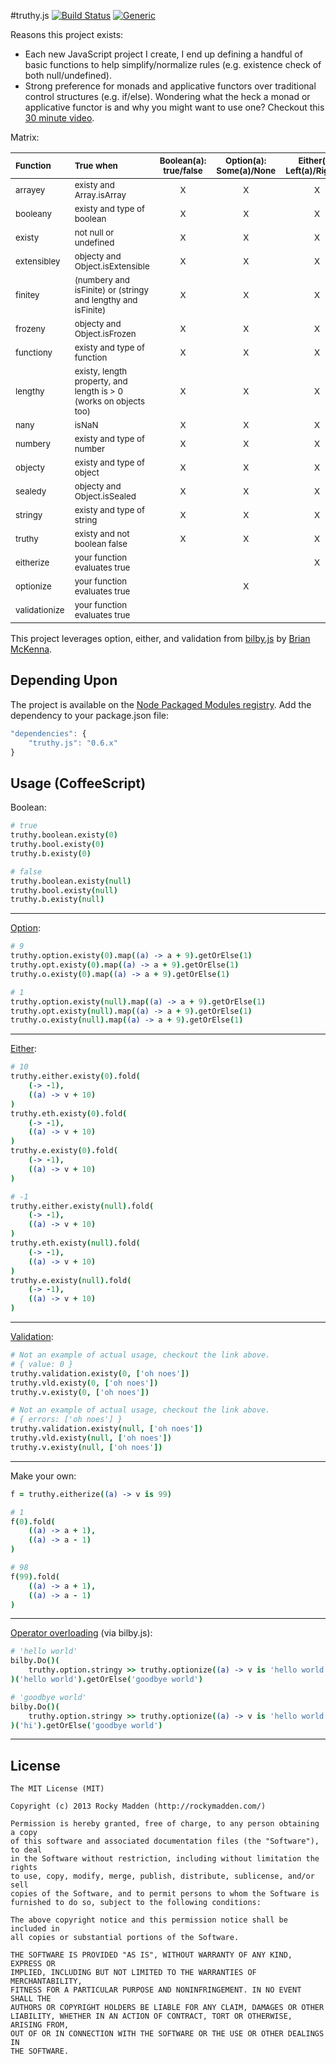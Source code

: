 #truthy.js [![Build Status](http://img.shields.io/travis-ci/rockymadden/truthy.js.png)](http://travis-ci.org/rockymadden/truthy.js) [![Generic](http://img.shields.io/coverage/100%25.png?color=green)]()

Reasons this project exists:
* Each new JavaScript project I create, I end up defining a handful of basic functions to help simplify/normalize rules (e.g. existence check of both null/undefined).
* Strong preference for monads and applicative functors over traditional control structures (e.g. if/else). Wondering what the heck a monad or applicative functor is and why you might want to use one? Checkout this [30 minute video](https://www.youtube.com/watch?v=Mw_Jnn_Y5iA).

Matrix:

| <sub>__Function__</sub>  | <sub>__True when__</sub>                                                     | <sub>__Boolean(a): true/false__</sub> | <sub>__Option(a): Some(a)/None__</sub> | <sub>__Either(a): Left(a)/Right(a)__</sub> | <sub>__Validation(a, e): success(a)/failure(e)__</sub> |
|:------------------------ |:---------------------------------------------------------------------------- |:----------------------------------:|:--------------------------------------:|:------------------------------------------:|:------------------------------------------------------:|
| <sub>arrayey</sub>       | <sub>existy and Array.isArray</sub>                                          | <sub>X</sub>                       | <sub>X</sub>                           | <sub>X</sub>                               | <sub>X</sub>                                           |
| <sub>booleany</sub>      | <sub>existy and type of boolean</sub>                                        | <sub>X</sub>                       | <sub>X</sub>                           | <sub>X</sub>                               | <sub>X</sub>                                           |
| <sub>existy</sub>        | <sub>not null or undefined</sub>                                             | <sub>X</sub>                       | <sub>X</sub>                           | <sub>X</sub>                               | <sub>X</sub>                                           |
| <sub>extensibley</sub>   | <sub>objecty and Object.isExtensible</sub>                                   | <sub>X</sub>                       | <sub>X</sub>                           | <sub>X</sub>                               | <sub>X</sub>                                           |
| <sub>finitey</sub>       | <sub>(numbery and isFinite) or (stringy and lengthy and isFinite)</sub>      | <sub>X</sub>                       | <sub>X</sub>                           | <sub>X</sub>                               | <sub>X</sub>                                           |
| <sub>frozeny</sub>       | <sub>objecty and Object.isFrozen</sub>                                       | <sub>X</sub>                       | <sub>X</sub>                           | <sub>X</sub>                               | <sub>X</sub>                                           |
| <sub>functiony</sub>     | <sub>existy and type of function</sub>                                       | <sub>X</sub>                       | <sub>X</sub>                           | <sub>X</sub>                               | <sub>X</sub>                                           |
| <sub>lengthy</sub>       | <sub>existy, length property, and length is > 0 (works on objects too)</sub> | <sub>X</sub>                       | <sub>X</sub>                           | <sub>X</sub>                               | <sub>X</sub>                                           |
| <sub>nany</sub>          | <sub>isNaN</sub>                                                             | <sub>X</sub>                       | <sub>X</sub>                           | <sub>X</sub>                               | <sub>X</sub>                                           |
| <sub>numbery</sub>       | <sub>existy and type of number</sub>                                         | <sub>X</sub>                       | <sub>X</sub>                           | <sub>X</sub>                               | <sub>X</sub>                                           |
| <sub>objecty</sub>       | <sub>existy and type of object</sub>                                         | <sub>X</sub>                       | <sub>X</sub>                           | <sub>X</sub>                               | <sub>X</sub>                                           |
| <sub>sealedy</sub>       | <sub>objecty and Object.isSealed</sub>                                       | <sub>X</sub>                       | <sub>X</sub>                           | <sub>X</sub>                               | <sub>X</sub>                                           |
| <sub>stringy</sub>       | <sub>existy and type of string</sub>                                         | <sub>X</sub>                       | <sub>X</sub>                           | <sub>X</sub>                               | <sub>X</sub>                                           |
| <sub>truthy</sub>        | <sub>existy and not boolean false</sub>                                      | <sub>X</sub>                       | <sub>X</sub>                           | <sub>X</sub>                               | <sub>X</sub>                                           |
| <sub>eitherize</sub>     | <sub>your function evaluates true</sub>                                      |                                    |                                        | <sub>X</sub>                               |                                                        |
| <sub>optionize</sub>     | <sub>your function evaluates true</sub>                                      |                                    | <sub>X</sub>                           |                                            |                                                        |
| <sub>validationize</sub> | <sub>your function evaluates true</sub>                                      |                                    |                                        |                                            | <sub>X</sub>                                           |

This project leverages option, either, and validation from [bilby.js](http://bilby.brianmckenna.org/) by [Brian McKenna](https://github.com/puffnfresh).

## Depending Upon
The project is available on the [Node Packaged Modules registry](https://npmjs.org/package/truthy-js). Add the dependency to your package.json file:

```javascript
"dependencies": {
	"truthy.js": "0.6.x"
}
```

## Usage (CoffeeScript)
Boolean:
```coffeescript
# true
truthy.boolean.existy(0)
truthy.bool.existy(0)
truthy.b.existy(0)

# false
truthy.boolean.existy(null)
truthy.bool.existy(null)
truthy.b.existy(null)
```

---

[Option](http://bilby.brianmckenna.org/#option):
```coffeescript
# 9
truthy.option.existy(0).map((a) -> a + 9).getOrElse(1)
truthy.opt.existy(0).map((a) -> a + 9).getOrElse(1)
truthy.o.existy(0).map((a) -> a + 9).getOrElse(1)

# 1
truthy.option.existy(null).map((a) -> a + 9).getOrElse(1)
truthy.opt.existy(null).map((a) -> a + 9).getOrElse(1)
truthy.o.existy(null).map((a) -> a + 9).getOrElse(1)
```

---

[Either](http://bilby.brianmckenna.org/#either):
```coffeescript
# 10
truthy.either.existy(0).fold(
	(-> -1),
	((a) -> v + 10)
)
truthy.eth.existy(0).fold(
	(-> -1),
	((a) -> v + 10)
)
truthy.e.existy(0).fold(
	(-> -1),
	((a) -> v + 10)
)

# -1
truthy.either.existy(null).fold(
	(-> -1),
	((a) -> v + 10)
)
truthy.eth.existy(null).fold(
	(-> -1),
	((a) -> v + 10)
)
truthy.e.existy(null).fold(
	(-> -1),
	((a) -> v + 10)
)
```

---

[Validation](http://bilby.brianmckenna.org/#validation):
```coffeescript
# Not an example of actual usage, checkout the link above.
# { value: 0 }
truthy.validation.existy(0, ['oh noes'])
truthy.vld.existy(0, ['oh noes'])
truthy.v.existy(0, ['oh noes'])

# Not an example of actual usage, checkout the link above.
# { errors: ['oh noes'] }
truthy.validation.existy(null, ['oh noes'])
truthy.vld.existy(null, ['oh noes'])
truthy.v.existy(null, ['oh noes'])
```

---

Make your own:
```coffeescript
f = truthy.eitherize((a) -> v is 99)

# 1
f(0).fold(
	((a) -> a + 1),
	((a) -> a - 1)
)

# 98
f(99).fold(
	((a) -> a + 1),
	((a) -> a - 1)
)
```

---

[Operator overloading](http://bilby.brianmckenna.org/#do-operator-overloading) (via bilby.js):

```coffeescript
# 'hello world'
bilby.Do()(
	truthy.option.stringy >> truthy.optionize((a) -> v is 'hello world')
)('hello world').getOrElse('goodbye world')

# 'goodbye world'
bilby.Do()(
	truthy.option.stringy >> truthy.optionize((a) -> v is 'hello world')
)('hi').getOrElse('goodbye world')
```

---

## License
```
The MIT License (MIT)

Copyright (c) 2013 Rocky Madden (http://rockymadden.com/)

Permission is hereby granted, free of charge, to any person obtaining a copy
of this software and associated documentation files (the "Software"), to deal
in the Software without restriction, including without limitation the rights
to use, copy, modify, merge, publish, distribute, sublicense, and/or sell
copies of the Software, and to permit persons to whom the Software is
furnished to do so, subject to the following conditions:

The above copyright notice and this permission notice shall be included in
all copies or substantial portions of the Software.

THE SOFTWARE IS PROVIDED "AS IS", WITHOUT WARRANTY OF ANY KIND, EXPRESS OR
IMPLIED, INCLUDING BUT NOT LIMITED TO THE WARRANTIES OF MERCHANTABILITY,
FITNESS FOR A PARTICULAR PURPOSE AND NONINFRINGEMENT. IN NO EVENT SHALL THE
AUTHORS OR COPYRIGHT HOLDERS BE LIABLE FOR ANY CLAIM, DAMAGES OR OTHER
LIABILITY, WHETHER IN AN ACTION OF CONTRACT, TORT OR OTHERWISE, ARISING FROM,
OUT OF OR IN CONNECTION WITH THE SOFTWARE OR THE USE OR OTHER DEALINGS IN
THE SOFTWARE.
```
